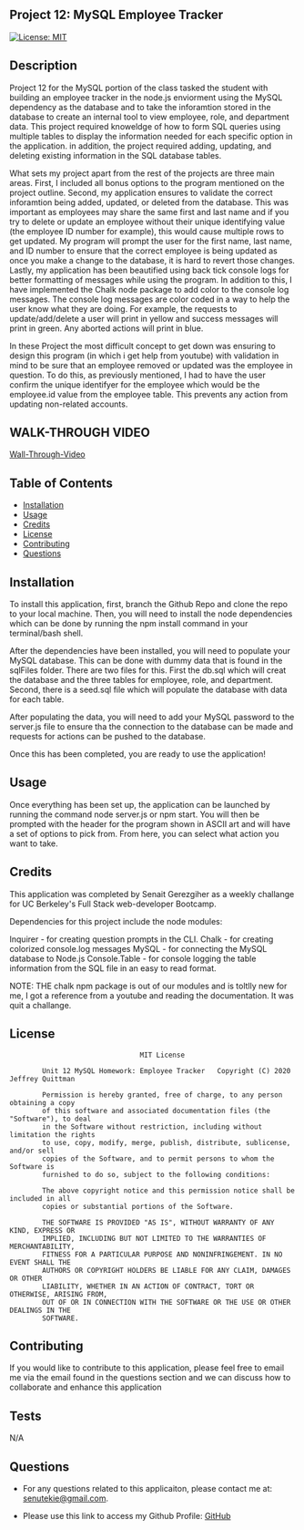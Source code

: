 ## Project 12: MySQL Employee Tracker

[![License: MIT](https://img.shields.io/badge/License-MIT-yellow.svg)](https://opensource.org/licenses/MIT)

## Description

Project 12 for the MySQL portion of the class tasked the student with building an employee tracker in the node.js enviorment using the MySQL dependency as the database and to take the inforamtion stored in the database to create an internal tool to view employee, role, and department data. This project required knoweldge of how to form SQL queries using multiple tables to display the information needed for each specific option in the application. in addition, the project required adding, updating, and deleting existing information in the SQL database tables.

What sets my project apart from the rest of the projects are three main areas. First, I included all bonus options to the program mentioned on the project outline. Second, my application ensures to validate the correct inforamtion being added, updated, or deleted from the database. This was
important as employees may share the same first and last name and if you try to delete or update an employee without their unique identifying value (the employee ID number for example), this would cause multiple rows to get updated. My program will prompt the user for the first name, last name, and ID number to ensure that the correct employee is being updated as once you make a change to the database, it is hard to revert those changes. Lastly, my application has been beautified using back tick console logs for better formatting of messages while using the program. In addition to this, I have implemented the Chalk node package to add color to the console log messages. The console log messages are color coded in a way to help the user know what they are doing. For example, the requests to update/add/delete a user will print in yellow and success messages will print in green. Any aborted
actions will print in blue.

In these Project the most difficult concept to get down was ensuring to design this program (in which i get help from youtube) with validation in mind to be sure that an employee removed or updated was the employee in question. To do this, as previously mentioned, I had to have the user confirm the unique identifyer for the employee which would be the employee.id value from the employee table. This prevents any action from updating non-related accounts.

## WALK-THROUGH VIDEO

[Wall-Through-Video](https://www.youtube.com/watch?v=g2r3anMg4gg&t=58s)

## Table of Contents

-   [Installation](#installation)
-   [Usage](#usage)
-   [Credits](#credits)
-   [License](#license)
-   [Contributing](#contributing)
-   [Questions](#questions)

## Installation

To install this application, first, branch the Github Repo and clone the repo to your local machine. Then, you will need to install the node dependencies which can be done by running the npm install command in your terminal/bash shell.

After the dependencies have been installed, you will need to populate your MySQL database. This can be done with dummy data that is found in the sqlFiles folder. There are two files for this. First the db.sql which will creat the database and the three tables for employee, role, and department.
Second, there is a seed.sql file which will populate the database with data for each table.

After populating the data, you will need to add your MySQL password to the server.js file to ensure tha the connection to the database can be made and requests for actions can be pushed to the database.

Once this has been completed, you are ready to use the application!

## Usage

Once everything has been set up, the application can be launched by running the command node server.js or npm start. You will then be prompted with the header for the program shown in ASCII art and will have a set of options to pick from. From here, you can select what action you want to take.

## Credits

This application was completed by Senait Gerezgiher as a weekly challange  for UC Berkeley's Full Stack web-developer Bootcamp.

Dependencies for this project include the node modules:

Inquirer - for creating question prompts in the CLI. 
Chalk - for creating colorized console.log messages MySQL - for connecting the MySQL database to Node.js 
Console.Table - for console logging the table information from the SQL file in an easy to read format.

NOTE: THE chalk npm package is out of our modules and is toltlly new for me, I got a reference from a youtube and reading the documentation. It was quit a challange.

## License

    								MIT License

    		Unit 12 MySQL Homework: Employee Tracker   Copyright (C) 2020 Jeffrey Quittman

    		Permission is hereby granted, free of charge, to any person obtaining a copy
    		of this software and associated documentation files (the "Software"), to deal
    		in the Software without restriction, including without limitation the rights
    		to use, copy, modify, merge, publish, distribute, sublicense, and/or sell
    		copies of the Software, and to permit persons to whom the Software is
    		furnished to do so, subject to the following conditions:

    		The above copyright notice and this permission notice shall be included in all
    		copies or substantial portions of the Software.

    		THE SOFTWARE IS PROVIDED "AS IS", WITHOUT WARRANTY OF ANY KIND, EXPRESS OR
    		IMPLIED, INCLUDING BUT NOT LIMITED TO THE WARRANTIES OF MERCHANTABILITY,
    		FITNESS FOR A PARTICULAR PURPOSE AND NONINFRINGEMENT. IN NO EVENT SHALL THE
    		AUTHORS OR COPYRIGHT HOLDERS BE LIABLE FOR ANY CLAIM, DAMAGES OR OTHER
    		LIABILITY, WHETHER IN AN ACTION OF CONTRACT, TORT OR OTHERWISE, ARISING FROM,
    		OUT OF OR IN CONNECTION WITH THE SOFTWARE OR THE USE OR OTHER DEALINGS IN THE
    		SOFTWARE.

## Contributing

If you would like to contribute to this application, please feel free to email me via the email found in the questions section and we can discuss how to collaborate and enhance this application

## Tests

N/A

## Questions

-   For any questions related to this applicaiton, please contact me at: senutekie@gmail.com.

-   Please use this link to access my Github Profile: [GitHub](https://github.com/senait77)
